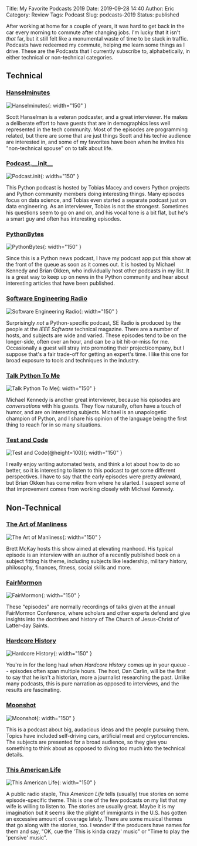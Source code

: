 Title: My Favorite Podcasts 2019
Date: 2019-09-28 14:40
Author: Eric
Category: Review
Tags: Podcast
Slug: podcasts-2019
Status: published

After working at home for a couple of years, it was hard to get back in the car
every morning to commute after changing jobs. I'm lucky that it isn't *that*
far, but it still felt like a monumental waste of time to be stuck in traffic.
Podcasts have redeemed my commute, helping me learn some things as I drive.
These are the Podcasts that I currently subscribe to, alphabetically, in either
technical or non-technical categories.

## Technical

### [Hanselminutes](https://www.hanselminutes.com/)

![Hanselminutes]({static}/images/podcasts-2019-hanselminutes.jpg){: width="150" }

Scott Hanselman is a veteran podcaster, and a great interviewer. He makes a
deliberate effort to have guests that are in demographics less well represented
in the tech community. Most of the episodes are programming related, but there
are some that are just things Scott and his techie audience are interested in,
and some of my favorites have been when he invites his "non-technical spouse"
on to talk about life.

### [Podcast.\_\_init\_\_](https://www.pythonpodcast.com/)

![Podcast.__init__]({static}/images/podcasts-2019-podcast-init.jpg){: width="150" }

This Python podcast is hosted by Tobias Macey and covers Python projects and
Python community members doing interesting things. Many episodes focus on data
science, and Tobias even started a separate podcast just on data engineering.
As an interviewer, Tobias is not the strongest. Sometimes his questions seem to
go on and on, and his vocal tone is a bit flat, but he's a smart guy and often
has interesting episodes.

### [PythonBytes](https://pythonbytes.fm/)

![PythonBytes]({static}/images/podcasts-2019-python-bytes.png){: width="150" }

Since this is a Python news podcast, I have my podcast app put this show at the
front of the queue as soon as it comes out. It is hosted by Michael Kennedy and
Brian Okken, who individually host other podcasts in my list. It is a great way
to keep up on news in the Python community and hear about interesting articles
that have been published.

### [Software Engineering Radio](https://www.se-radio.net/)

![Software Engineering Radio]({static}/images/podcasts-2019-se-radio.jpg){: width="150" }

Surprisingly *not* a Python-specific podcast, SE Radio is produced by the
people at the *IEEE Software* technical magazine. There are a number of hosts,
and subjects are wide and varied. These episodes tend to be on the longer-side,
often over an hour, and can be a bit hit-or-miss for me. Occasionally a guest
will stray into promoting their project/company, but I suppose that's a fair
trade-off for getting an expert's time. I like this one for broad exposure
to tools and techniques in the industry.

### [Talk Python To Me](https://talkpython.fm/?utm_source=pythonbytes)

![Talk Python To Me]({static}/images/podcasts-2019-talk-python.png){: width="150" }

Michael Kennedy is another great interviewer, because his episodes are
*conversations* with his guests. They flow naturally, often have a touch of
humor, and are on interesting subjects. Michael is an unapologetic champion of
Python, and I share his opinion of the language being the first thing to reach
for in so many situations.

### [Test and Code](https://testandcode.com/?utm_source=pythonbytes)

![Test and Code{@height=100}]({static}/images/podcasts-2019-test-and-code.jpg){: width="150" }

I really enjoy writing automated tests, and think a lot about how to do so
better, so it is interesting to listen to this podcast to get some different
perspectives. I have to say that the early episodes were pretty awkward, but
Brian Okken has come *miles* from where he started. I suspect some of that
improvement comes from working closely with Michael Kennedy.

## Non-Technical

### [The Art of Manliness](https://www.artofmanliness.com/podcast/)

![The Art of Manliness]({static}/images/podcasts-2019-art-of-manliness.jpg){: width="150" }

Brett McKay hosts this show aimed at elevating manhood. His typical episode is
an interview with an author of a recently published book on a subject fitting
his theme, including subjects like leadership, military history, philosophy,
finances, fitness, social skills and more.

### [FairMormon](https://www.fairmormon.org/media/fairmormon-podcasts)

![FairMormon]({static}/images/podcasts-2019-fair-mormon.jpg){: width="150" }

These "episodes" are normally recordings of talks given at the annual
FairMormon Conference, where scholars and other experts defend and give
insights into the doctrines and history of The Church of Jesus-Christ of
Latter-day Saints.

### [Hardcore History](https://www.dancarlin.com/hardcore-history-series/)

![Hardcore History]({static}/images/podcasts-2019-hardcore-history.jpg){: width="150" }

You're in for the long haul when *Hardcore History* comes up in your queue --
episodes often span multiple hours. The host, Dan Carlin, will be the first to
say that he isn't a historian, more a journalist researching the past. Unlike
many podcasts, this is pure narration as opposed to interviews, and the results
are fascinating.

### [Moonshot](https://moonshot.audio/)

![Moonshot]({static}/images/podcasts-2019-moonshot.jpg){: width="150" }

This is a podcast about big, audacious ideas and the people pursuing them.
Topics have included self-driving cars, artificial meat and cryptocurrencies.
The subjects are presented for a broad audience, so they give you something to
think about as opposed to diving too much into the technical details.

### [This American Life](https://www.thisamericanlife.org/)

![This American Life]({static}/images/podcasts-2019-tal.jpg){: width="150" }

A public radio staple, *This American Life* tells (usually) true stories on
some episode-specific theme. This is one of the few podcasts on my list that my
wife is willing to listen to. The stories are usually great. Maybe it is my
imagination but it seems like the plight of immigrants in the U.S. has gotten
an excessive amount of coverage lately. There are some musical themes that go
along with the stories, too. I wonder if the producers have names for them and
say, "OK, cue the 'This is kinda crazy' music" or "Time to play the 'pensive'
music".
